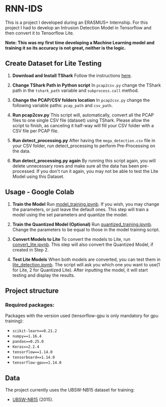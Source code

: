 # RNN-IDS
This is a project I developed during an ERASMUS+ Internship.
For this project I had to develop an Intrusion Detection Model in Tensorflow and then convert it to Tensorflow Lite.

**Note: This was my first time developing a Machine Learning model and training it so its accuracy is not great, neither is the logic.**


## Create Dataset for Lite Testing
1. **Download and Install TShark**
   Follow the instructions [here](https://tshark.dev/setup/install/).

2. **Change TShark Path in Python script**
   In `pcap2csv.py` change the TShark path in the `tshark_path` variable and `subprocess.call` method.

3. **Change the PCAP/CSV folders location**
   In `pcap2csv.py` change the following variable paths: `pcap_path` and `csv_path`.

4. **Run pcap2csv.py**
   This script will, automatically, convert all the PCAP files to one single CSV file (dataset) using TShark. Please allow the script to finish, as canceling it half-way will fill your CSV folder with a CSV file per PCAP file.

5. **Run detect_processing.py**
   After having the `mega_detection.csv` file in your CSV folder, run detect_processing to perform Pre-Processing on the data.

6. **Run detect_processing.py again**
   By running this script again, you will delete unnecessary rows and make sure all the data has been pre-processed. If you don't run it again, you may not be able to test the Lite Model using this Dataset.


## Usage - Google Colab
1. **Train the Model** 
    Run [model_training.ipynb](https://gitlab.com/TisaLabs/ids/ids-lite/-/blob/feature/diogo/src/Colab%20Notebooks/model_training.ipynb). If you wish, you may change the parameters, or just leave the default ones.
    This step will train a model using the set parameters and quantize the model.

2. **Train the Quantized Model (Optional)**
   Run [quantized_training.ipynb](https://gitlab.com/TisaLabs/ids/ids-lite/-/blob/feature/diogo/src/Colab%20Notebooks/quantized_training.ipynb). Change the parameters to be equal to those in the model training script. 

3. **Convert Models to Lite**
   To convert the models to Lite, run [convert_lite.ipynb](https://gitlab.com/TisaLabs/ids/ids-lite/-/blob/feature/diogo/src/Colab%20Notebooks/convert_lite.ipynb). This step will also convert the Quantized Model, if created in Step 2.

4. **Test Lite Models**
   When both models are converted, you can test them in [lite_detection.ipynb](https://gitlab.com/TisaLabs/ids/ids-lite/-/blob/feature/diogo/src/Colab%20Notebooks/lite_detection.ipynb).
   The script will ask you which one you want to use(1 for Lite, 2 for Quantized Lite). After inputting the model, it will start testing and display the results.
 


## Project structure
### Required packages:
Packages with the version used (tensorflow-gpu is only mandatory for gpu training):
* `scikit-learn==0.21.2` 
* `numpy==1.16.4`
* `pandas==0.25.0`
* `Keras==2.2.4`
* `tensorflow==1.14.0`
* `tensorboard==1.14.0`
* `tensorflow-gpu==1.14.0`


## Data
The project currently uses the UBSW-NB15 dataset for training:
* [UBSW-NB15](https://www.unsw.adfa.edu.au/unsw-canberra-cyber/cybersecurity/ADFA-NB15-Datasets/) (2015).

